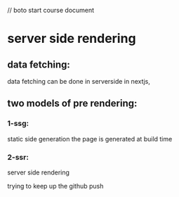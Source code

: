 // boto start course document

# server side rendering

## data fetching:

data fetching can be done in serverside in nextjs,

## two models of pre rendering:

### 1-ssg:

static side generation
the page is generated at build time

### 2-ssr:

server side rendering

trying to keep up the github push
